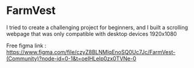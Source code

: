 # FarmVest



I tried to create a challenging project for beginners, and I built a scrolling webpage that was only compatible with desktop devices 1920x1080


Free figma link : https://www.figma.com/file/czyZ8BLNMlqEnoSQ0Uc7Jc/FarmVest-(Community)?node-id=0-1&t=oeIHLelp0zx0TVNe-0
